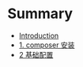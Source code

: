 # Summary

* [Introduction](README.md)
* [1. composer 安装](chapter1.md)
* [2 基础配置](ji-chu-pei-zhi.md)

